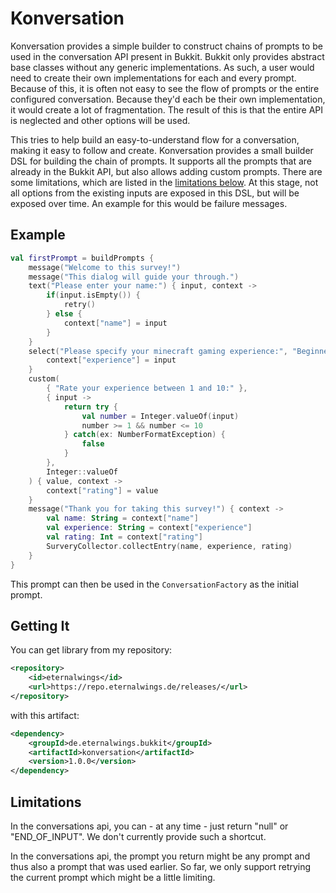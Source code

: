# Konversation

Konversation provides a simple builder to construct chains of prompts to be used in the conversation API present in Bukkit. 
Bukkit only provides abstract base classes without any generic implementations. As such, a user would need to create their own 
implementations for each and every prompt. Because of this, it is often not easy to see the flow of prompts or the entire 
configured conversation. Because they'd each be their own implementation, it would create a lot of fragmentation. The result 
of this is that the entire API is neglected and other options will be used.

This tries to help build an easy-to-understand flow for a conversation, making it easy to follow and create. Konversation 
provides a small builder DSL for building the chain of prompts. It supports all the prompts that are already in the Bukkit API,
but also allows adding custom prompts. There are some limitations, which are listed in the [limitations below](#Limitations). 
At this stage, not all options from the existing inputs are exposed in this DSL, but will be exposed over time. An example for 
this would be failure messages.

## Example

```kotlin
val firstPrompt = buildPrompts {
    message("Welcome to this survey!")
    message("This dialog will guide your through.")
    text("Please enter your name:") { input, context ->
        if(input.isEmpty()) {
            retry()
        } else {
            context["name"] = input
        }
    }
    select("Please specify your minecraft gaming experience:", "Beginner", "Advanced", "Expert") { input, context ->
        context["experience"] = input
    }
    custom(
        { "Rate your experience between 1 and 10:" },
        { input -> 
            return try {
                val number = Integer.valueOf(input)
                number >= 1 && number <= 10
            } catch(ex: NumberFormatException) {
                false
            }
        },
        Integer::valueOf
    ) { value, context ->
        context["rating"] = value
    }
    message("Thank you for taking this survey!") { context ->
        val name: String = context["name"]
        val experience: String = context["experience"]
        val rating: Int = context["rating"]
        SurveryCollector.collectEntry(name, experience, rating)
    }
}
```

This prompt can then be used in the `ConversationFactory` as the initial prompt.

## Getting It

You can get library from my repository:
```xml
<repository>
    <id>eternalwings</id>
    <url>https://repo.eternalwings.de/releases/</url>
</repository>
```

with this artifact:
```xml
<dependency>
    <groupId>de.eternalwings.bukkit</groupId>
    <artifactId>konversation</artifactId>
    <version>1.0.0</version>
</dependency>
```

## Limitations

In the conversations api, you can - at any time - just return "null" or "END_OF_INPUT". We don't currently provide such a
shortcut.

In the conversations api, the prompt you return might be any prompt and thus also a prompt that was used earlier. So far, we only
support retrying the current prompt which might be a little limiting.
